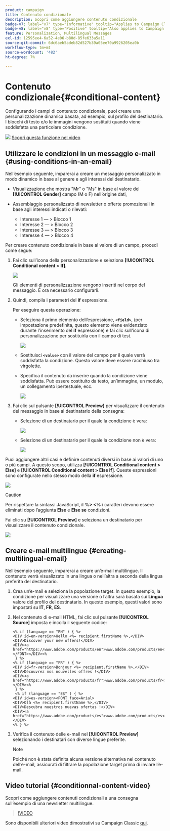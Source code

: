 ```yaml
---
product: campaign
title: Contenuto condizionale
description: Scopri come aggiungere contenuto condizionale
badge-v7: label="v7" type="Informative" tooltip="Applies to Campaign Classic v7"
badge-v8: label="v8" type="Positive" tooltip="Also applies to Campaign v8"
feature: Personalization, Multilingual Messages
exl-id: 12595ee4-6a52-4e06-b80d-85fe633a5a11
source-git-commit: 6dc6aeb5adeb82d527b39a05ee70a9926205ea0b
workflow-type: tm+mt
source-wordcount: '482'
ht-degree: 7%

---
```


# Contenuto condizionale{#conditional-content}



Configurando i campi di contenuto condizionale, puoi creare una personalizzazione dinamica basata, ad esempio, sul profilo del destinatario. I blocchi di testo e/o le immagini vengono sostituiti quando viene soddisfatta una particolare condizione.

![](assets/do-not-localize/how-to-video.png) [Scopri questa funzione nel video](#conditionnal-content-video)


## Utilizzare le condizioni in un messaggio e-mail {#using-conditions-in-an-email}

Nell’esempio seguente, imparerai a creare un messaggio personalizzato in modo dinamico in base al genere e agli interessi del destinatario.

* Visualizzazione che mostra &quot;Mr&quot; o &quot;Ms&quot; in base al valore del **[!UICONTROL Gender]** campo (M o F) nell’origine dati,
* Assemblaggio personalizzato di newsletter o offerte promozionali in base agli interessi indicati o rilevati:

   * Interesse 1 — > Blocco 1
   * Interesse 2 — > Blocco 2
   * Interesse 3 — > Blocco 3
   * Interesse 4 — > Blocco 4

Per creare contenuto condizionale in base al valore di un campo, procedi come segue:

1. Fai clic sull’icona della personalizzazione e seleziona **[!UICONTROL Conditional content > If]**.

   ![](assets/s_ncs_user_conditional_content02.png)

   Gli elementi di personalizzazione vengono inseriti nel corpo del messaggio. È ora necessario configurarli.

1. Quindi, compila i parametri del **if** espressione.

   Per eseguire questa operazione:

   * Seleziona il primo elemento dell’espressione, **`<field>`**, (per impostazione predefinita, questo elemento viene evidenziato durante l&#39;inserimento del **if** espressione) e fai clic sull&#39;icona di personalizzazione per sostituirla con il campo di test.

      ![](assets/s_ncs_user_conditional_content03.png)

   * Sostituisci **`<value>`** con il valore del campo per il quale verrà soddisfatta la condizione. Questo valore deve essere racchiuso tra virgolette.
   * Specifica il contenuto da inserire quando la condizione viene soddisfatta. Può essere costituito da testo, un’immagine, un modulo, un collegamento ipertestuale, ecc.

      ![](assets/s_ncs_user_conditional_content04.png)

1. Fai clic sul pulsante **[!UICONTROL Preview]** per visualizzare il contenuto del messaggio in base al destinatario della consegna:

   * Selezione di un destinatario per il quale la condizione è vera:

      ![](assets/s_ncs_user_conditional_content05.png)

   * Selezione di un destinatario per il quale la condizione non è vera:

      ![](assets/s_ncs_user_conditional_content06.png)

Puoi aggiungere altri casi e definire contenuti diversi in base ai valori di uno o più campi. A questo scopo, utilizza **[!UICONTROL Conditional content > Else]** e **[!UICONTROL Conditional content > Else if]**. Queste espressioni sono configurate nello stesso modo della **if** espressione.

![](assets/s_ncs_user_conditional_content07.png)

>[!CAUTION]
>
>Per rispettare la sintassi JavaScript, il **%> &lt;%** i caratteri devono essere eliminati dopo l’aggiunta **Else** e **Else se** condizioni.

Fai clic su **[!UICONTROL Preview]** e seleziona un destinatario per visualizzare il contenuto condizionale.

![](assets/s_ncs_user_conditional_content08.png)

## Creare e-mail multilingue {#creating-multilingual-email}

Nell’esempio seguente, imparerai a creare un’e-mail multilingue. Il contenuto verrà visualizzato in una lingua o nell’altra a seconda della lingua preferita del destinatario.

1. Crea un’e-mail e seleziona la popolazione target. In questo esempio, la condizione per visualizzare una versione o l’altra sarà basata sui **Lingua** valore del profilo del destinatario. In questo esempio, questi valori sono impostati su **IT**, **FR**, **ES**.
1. Nel contenuto di e-mail HTML, fai clic sul pulsante **[!UICONTROL Source]** imposta e incolla il seguente codice:

   ```
   <% if (language == "EN" ) { %>
   <DIV id=en-version>Hello <%= recipient.firstName %>,</DIV>
   <DIV>Discover your new offers!</DIV>
   <DIV><a href="https://www.adobe.com/products/en">www.adobe.com/products/en</A></FONT></DIV><%
    } %>
   <% if (language == "FR" ) { %>
   <DIV id=fr-version>Bonjour <%= recipient.firstName %>,</DIV>
   <DIV>Découvrez nos nouvelles offres !</DIV>
   <DIV><a href="https://www.adobe.com/products/fr">www.adobe.com/products/fr</A></DIV><%
    } %>
    <% if (language == "ES" ) { %>
   <DIV id=es-version><FONT face=Arial>
   <DIV>Olà <%= recipient.firstName %>,</DIV>
   <DIV>Descubra nuestros nuevas ofertas !</DIV>
   <DIV><a href="https://www.adobe.com/products/es">www.adobe.com/products/es</A></DIV>
   <% } %>
   ```

1. Verifica il contenuto delle e-mail nel **[!UICONTROL Preview]** selezionando i destinatari con diverse lingue preferite.

   >[!NOTE]
   >
   >Poiché non è stata definita alcuna versione alternativa nel contenuto dell’e-mail, assicurati di filtrare la popolazione target prima di inviare l’e-mail.

## Video tutorial {#conditionnal-content-video}

Scopri come aggiungere contenuti condizionali a una consegna sull’esempio di una newsletter multilingue.

>[!VIDEO](https://video.tv.adobe.com/v/24926?quality=12)

Sono disponibili ulteriori video dimostrativi su Campaign Classic [qui](https://experienceleague.adobe.com/docs/campaign-classic-learn/tutorials/overview.html?lang=it).
